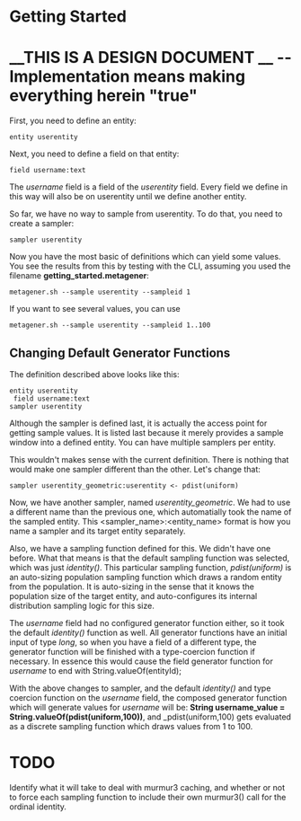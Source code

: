 # Getting Started

# __THIS IS A DESIGN DOCUMENT __ -- Implementation means making everything herein "true"

First, you need to define an entity:

	entity userentity

Next, you need to define a field on that entity:

	field username:text

The _username_ field is a field of the _userentity_ field. Every field we define in this way will also be on userentity until we define another entity.

So far, we have no way to sample from userentity. To do that, you need to create a sampler:

	sampler userentity

Now you have the most basic of definitions which can yield some values. You see the results from this by testing with the CLI, assuming you used the filename __getting_started.metagener__:

	metagener.sh --sample userentity --sampleid 1

If you want to see several values, you can use

	metagener.sh --sample userentity --sampleid 1..100

## Changing Default Generator Functions
The definition described above looks like this:

	entity userentity
     field username:text
    sampler userentity

Although the sampler is defined last, it is actually the access point for getting sample values. It is listed last because it merely provides a sample window into a defined entity. You can have multiple samplers per entity.

This wouldn't makes sense with the current definition. There is nothing that would make one sampler different than the other. Let's change that:

	sampler userentity_geometric:userentity <- pdist(uniform)

Now, we have another sampler, named _userentity_geometric_. We had to use a different name than the previous one, which automatially took the name of the sampled entity. This &lt;sampler_name&gt;:&lt;entity_name&gt; format is how you name a sampler and its target entity separately.

Also, we have a sampling function defined for this. We didn't have one before. What that means is that the default sampling function was selected, which was just _identity()_. This particular sampling function, _pdist(uniform)_ is an auto-sizing population sampling function which draws a random entity from the population. It is auto-sizing in the sense that it knows the population size of the target entity, and auto-configures its internal distribution sampling logic for this size.

The _username_ field had no configured generator function either, so it took the default _identity()_ function as well. All generator functions have an initial input of type _long_, so when you have a field of a different type, the generator function will be finished with a type-coercion function if necessary. In essence this would cause the field generator function for _username_ to end with String.valueOf(entityId);

With the above changes to sampler, and the default _identity()_ and type coercion function on the _username_ field, the composed generator function which will generate values for _username_ will be: __String username_value = String.valueOf(pdist(uniform,100))__, and _pdist(uniform,100) gets evaluated as a discrete sampling function which draws values from 1 to 100.

# TODO

Identify what it will take to deal with murmur3 caching, and whether or not to force each sampling function to include their own murmur3() call for the ordinal identity.




